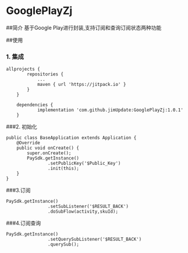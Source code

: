 # GooglePlayZj

##简介
基于Google Play进行封装,支持订阅和查询订阅状态两种功能

##使用

### 1. 集成
```
allprojects {
		repositories {
			...
			maven { url 'https://jitpack.io' }
		}
	}
```
```
	dependencies {
	        implementation 'com.github.jimUpdate:GooglePlayZj:1.0.1'
	}
```

###2. 初始化
```
public class BaseApplication extends Application {
    @Override
    public void onCreate() {
        super.onCreate();
        PaySdk.getInstance()
                .setPublicKey('$Public_Key')
                .init(this);
    }
}
```
###3.订阅
```
PaySdk.getInstance()
                .setSubListener('$RESULT_BACK')
                .doSubFlow(activity,skuId);
```
###4.订阅查询
```
PaySdk.getInstance()
                .setQuerySubListener('$RESULT_BACK')
                .querySub();

```

